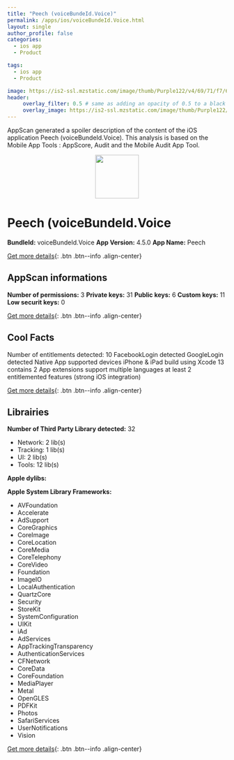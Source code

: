 ```yaml
---
title: "Peech (voiceBundeId.Voice)"
permalink: /apps/ios/voiceBundeId.Voice.html
layout: single
author_profile: false
categories: 
  - ios app 
  - Product 

tags: 
  - ios app 
  - Product 

image: https://is2-ssl.mzstatic.com/image/thumb/Purple122/v4/69/71/f7/6971f7fa-aa34-09ca-7137-99cc9f6681bd/AppIcon-1x_U007emarketing-0-7-0-85-220.png/512x512bb.jpg
header: 
     overlay_filter: 0.5 # same as adding an opacity of 0.5 to a black background
     overlay_image: https://is2-ssl.mzstatic.com/image/thumb/Purple122/v4/69/71/f7/6971f7fa-aa34-09ca-7137-99cc9f6681bd/AppIcon-1x_U007emarketing-0-7-0-85-220.png/512x512bb.jpg
---
```

AppScan generated a spoiler description of the content of the iOS application Peech (voiceBundeId.Voice). This analysis is based on the Mobile App Tools : AppScore, Audit and the Mobile Audit App Tool.

  
  
<div style="text-align: center;"><img src="https://is2-ssl.mzstatic.com/image/thumb/Purple122/v4/69/71/f7/6971f7fa-aa34-09ca-7137-99cc9f6681bd/AppIcon-1x_U007emarketing-0-7-0-85-220.png/512x512bb.jpg" width="100" height="100"></div>  
  
# Peech (voiceBundeId.Voice

**BundleId:** voiceBundeId.Voice
**App Version:** 4.5.0
**App Name:** Peech


[Get more details](/pricing.html){: .btn .btn--info .align-center}  
  
## AppScan informations 

**Number of permissions:** 3
**Private keys:** 31
**Public keys:** 6
**Custom keys:** 11
**Low securit keys:** 0
  
[Get more details](/pricing.html){: .btn .btn--info .align-center}

## Cool Facts

Number of entitlements detected: 10
FacebookLogin detected
GoogleLogin detected
Native App
supported devices iPhone & iPad
build using Xcode 13
contains 2 App extensions
support multiple languages
at least 2 entitlemented features (strong iOS integration)
  
[Get more details](/pricing.html){: .btn .btn--info .align-center}

## Librairies 
**Number of Third Party Library detected:** 32
- Network: 2 lib(s)
- Tracking: 1 lib(s)
- UI: 2 lib(s)
- Tools: 12 lib(s)

**Apple dylibs:**


**Apple System Library Frameworks:**
- AVFoundation
- Accelerate
- AdSupport
- CoreGraphics
- CoreImage
- CoreLocation
- CoreMedia
- CoreTelephony
- CoreVideo
- Foundation
- ImageIO
- LocalAuthentication
- QuartzCore
- Security
- StoreKit
- SystemConfiguration
- UIKit
- iAd
- AdServices
- AppTrackingTransparency
- AuthenticationServices
- CFNetwork
- CoreData
- CoreFoundation
- MediaPlayer
- Metal
- OpenGLES
- PDFKit
- Photos
- SafariServices
- UserNotifications
- Vision


  
[Get more details](/pricing.html){: .btn .btn--info .align-center}

